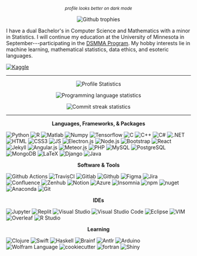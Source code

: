 <p align="center" size="1"><sub><em>profile looks better on dark mode</em></sub></p>

<p align="center">
  <img src="https://github-profile-trophy.vercel.app/?username=kgerot&theme=onedark&margin-w=6&no-frame=true&no-bg=true&row=1)](https://github.com/ryo-ma/github-profile-trophy" alt="Github trophies">
</p>

I have a dual Bachelor's in Computer Science and Mathematics with a minor in Statistics. I will continue my education at the University of Minnesota in September---participating in the [DSMMA Program](https://dsmma.umn.edu/). My hobby interests lie in machine learning, mathematical statistics, data ethics, and esoteric languages.

[![Kaggle](https://img.shields.io/badge/Website-kgerot%2egithub%2eio-3f464f?logo=githubsponsors&logoColor=white&labelColor=449993&style=for-the-badge)](https://kgerot.github.io)

---
<p align="center">
  <img src="https://github-readme-stats.vercel.app/api?username=kgerot&count_private=true&show_icons=true&theme=onedark&hide_border=true&bg_color=00000000" alt="Profile Statistics">
</p>
<p align="center">
  <img src="https://github-readme-stats.vercel.app/api/top-langs/?username=kgerot&layout=compact&theme=onedark&hide_border=true&langs_count=9&bg_color=00000000" alt="Programming language statistics">
</p>
<p align="center">
  <img src="https://github-readme-streak-stats.herokuapp.com/?user=kgerot&theme=onedark&hide_border=true&background=00000000" alt="Commit streak statistics">
</p>

---

<p align="center"><b>Languages, Frameworks, & Packages</b></p>

![Python](https://img.shields.io/badge/-Python-3f464f?logo=python&logoColor=58aaef&style=for-the-badge)
![R](https://img.shields.io/badge/-R%20Language-3f464f?logo=R&logoColor=276DC3&style=for-the-badge)
![Matlab](https://img.shields.io/badge/-Matlab-3f464f?logo=data%3Aimage%2Fpng%3Bbase64%2CiVBORw0KGgoAAAANSUhEUgAAABAAAAAQCAMAAAAoLQ9TAAAAPFBMVEUAAAD%2F%2F%2F%2F%2F%2F%2F%2F%2F%2F%2F%2F%2F%2F%2F%2F%2F%2F%2F%2F%2F%2F%2F%2F%2F%2F%2F%2F%2F%2F%2F%2F%2F%2F%2F%2F%2F%2F%2F%2F%2F%2F%2F%2F%2F%2F%2F%2F%2F%2F%2F%2F%2F%2F%2F%2F%2F%2F%2F%2F%2F%2F%2F%2F%2F%2F%2F%2F%2F%2F%2F%2F%2F%2F%2F%2FYSWgTAAAAE3RSTlMAECAwQFBgb3B%2FgJCfoK%2B%2Fz9%2Fvh4WN5wAAAHBJREFUeNpVjtUBADEIQyl1F%2Fbf9SqcvS80CTxg1%2FAj0RDf3hCR%2BfQY56C%2BvSqB6PNjFHSaOO4tbon7xwTtRKfN%2FPFFTck6G%2F6RZodaHf9gRju4Xz8T484gC%2BzsE1bf1nmCjZh9x50YDpUGwhdTJVcXYgoG0xpKvkkAAAAASUVORK5CYII%3D&logoColor=white&style=for-the-badge)
![Numpy](https://img.shields.io/badge/-numpy-3f464f?logo=numpy&logoColor=013243&style=for-the-badge)
![Tensorflow](https://img.shields.io/badge/-Tensorflow-3f464f?logo=tensorflow&logoColor=FF6F00&style=for-the-badge)
![C](https://img.shields.io/badge/-C%20Language-3f464f?logo=c&logoColor=A8B9CC&style=for-the-badge)
![C++](https://img.shields.io/badge/-C++-3f464f?logo=cplusplus&logoColor=00599C&style=for-the-badge)
![C#](https://img.shields.io/badge/-C%23-3f464f?logo=C%20Sharp&logoColor=239120&style=for-the-badge)
![.NET](https://img.shields.io/badge/-.NET-3f464f?logo=Microsoft&logoColor=512BD4&style=for-the-badge)
![HTML](https://img.shields.io/badge/-HTML5-3f464f?logo=HTML5&logoColor=E34F26&style=for-the-badge)
![CSS3](https://img.shields.io/badge/-CSS3-3f464f?logo=CSS3&logoColor=1572B6&style=for-the-badge)
![JS](https://img.shields.io/badge/-Javascript-3f464f?logo=javascript&logoColor=F7DF1E&style=for-the-badge)
![Electron.js](https://img.shields.io/badge/-Electron%2Ejs-3f464f?logo=Electron&logoColor=47848F&style=for-the-badge)
![Node.js](https://img.shields.io/badge/-Node%2ejs-3f464f?logo=nodedotjs&logoColor=339933&style=for-the-badge)
![Bootstrap](https://img.shields.io/badge/-Bootstrap-3f464f?logo=bootstrap&logoColor=7952B3&style=for-the-badge)
![React](https://img.shields.io/badge/-React-3f464f?logo=React&logoColor=61DAFB&style=for-the-badge)
![Jekyll](https://img.shields.io/badge/-Jekyll-3f464f?logo=jekyll&logoColor=CC0000&style=for-the-badge)
![Angular.js](https://img.shields.io/badge/-Angular%2ejs-3f464f?logo=angularjs&logoColor=E23237&style=for-the-badge)
![Meteor.js](https://img.shields.io/badge/-Meteor%2ejs-3f464f?logo=meteor&logoColor=DE4F4F&style=for-the-badge)
![PHP](https://img.shields.io/badge/-php-3f464f?logo=php&logoColor=777BB4&style=for-the-badge)
![MySQL](https://img.shields.io/badge/-MySQL-3f464f?logo=mysql&logoColor=4479A1&style=for-the-badge)
![PostgreSQL](https://img.shields.io/badge/-PostgreSQL-3f464f?logo=postgresql&logoColor=4169E1&style=for-the-badge)
![MongoDB](https://img.shields.io/badge/-MongoDB-3f464f?logo=mongodb&logoColor=47A248&style=for-the-badge)
![LaTeX](https://img.shields.io/badge/-Latex-3f464f?logo=latex&logoColor=008080&style=for-the-badge)
![Django](https://img.shields.io/badge/-Django-3f464f?logo=django&logoColor=092E20&style=for-the-badge)
![Java](https://img.shields.io/badge/-Java-3f464f?logo=java&logoColor=007396&style=for-the-badge)


<p align="center"><b>Software & Tools</b></p>

![Github Actions](https://img.shields.io/badge/-Github%20Actions-3f464f?logo=githubactions&logoColor=2088FF&style=for-the-badge)
![TravisCI](https://img.shields.io/badge/-Travis%20CI-3f464f?logo=travisci&logoColor=3EAAAF&style=for-the-badge)
![Gitlab](https://img.shields.io/badge/-Gitlab-3f464f?logo=gitlab&logoColor=5E4234&style=for-the-badge)
![Github](https://img.shields.io/badge/-Github-3f464f?logo=github&logoColor=181717&style=for-the-badge)
![Figma](https://img.shields.io/badge/-Figma-3f464f?logo=figma&logoColor=F24E1E&style=for-the-badge)
![Jira](https://img.shields.io/badge/-Jira-3f464f?logo=jira%20software&logoColor=0052CC&style=for-the-badge)
![Confluence](https://img.shields.io/badge/-Confluence-3f464f?logo=confluence&logoColor=172B4D&style=for-the-badge)
![Zenhub](https://img.shields.io/badge/-Zenhub-3f464f?logo=%20software&logoColor=276DC3&style=for-the-badge)
![Notion](https://img.shields.io/badge/-Notion-3f464f?logo=Notion&logoColor=FFFFFF&style=for-the-badge)
![Azure](https://img.shields.io/badge/-Azure%20Devops-3f464f?logo=azuredevops&logoColor=0078D7&style=for-the-badge)
![Insomnia](https://img.shields.io/badge/-insomnia%20Devops-3f464f?logo=insomnia&logoColor=4000BF&style=for-the-badge)
![npm](https://img.shields.io/badge/-npm-3f464f?logo=npm&logoColor=CB3837&style=for-the-badge)
![nuget](https://img.shields.io/badge/-nuget-3f464f?logo=nuget&logoColor=004880&style=for-the-badge)
![Anaconda](https://img.shields.io/badge/-anaconda-3f464f?logo=anaconda&logoColor=019733&style=for-the-badge)
![Git](https://img.shields.io/badge/-Git-3f464f?logo=git&logoColor=F05032&style=for-the-badge)

<p align="center"><b>IDEs</b></p>

![Jupyter](https://img.shields.io/badge/-Jupyter-3f464f?logo=jupyter&logoColor=F37626&style=for-the-badge)
![Replit](https://img.shields.io/badge/-Replit-3f464f?logo=replit&logoColor=667881&style=for-the-badge)
![Visual Studio](https://img.shields.io/badge/-Visual%20Studio-3f464f?logo=visual%20studio&logoColor=5C2D91&style=for-the-badge)
![Visual Studio Code](https://img.shields.io/badge/-VS%20Code-3f464f?logo=visual%20studio%20code&logoColor=007ACC&style=for-the-badge)
![Eclipse](https://img.shields.io/badge/-Eclipse-3f464f?logo=eclipse&logoColor=2C2255&style=for-the-badge)
![VIM](https://img.shields.io/badge/-VIM-3f464f?logo=vim&logoColor=019733&style=for-the-badge)
![Overleaf](https://img.shields.io/badge/-Overleaf-3f464f?logo=overleaf&logoColor=47A141&style=for-the-badge)
![R Studio](https://img.shields.io/badge/-R%20Studio-3f464f?logo=rstudio&logoColor=58aaef&style=for-the-badge)


<p align="center"><b>Learning</b></p>

![Clojure](https://img.shields.io/badge/-Clojure-3f464f?logo=clojure&logoColor=5881D8&style=for-the-badge)
![Swift](https://img.shields.io/badge/-Swift-3f464f?logo=swift&logoColor=F05138&style=for-the-badge)
![Haskell](https://img.shields.io/badge/-Haskell-3f464f?logo=Haskell&logoColor=5D4F85&style=for-the-badge)
![Brainf](https://img.shields.io/badge/-Brainf-3f464f?logo=brainf&logoColor=5D4F85&style=for-the-badge)
![Antlr](https://img.shields.io/badge/-Antlr-3f464f?logo=Antlr&logoColor=5D4F85&style=for-the-badge)
![Arduino](https://img.shields.io/badge/-Arduino-3f464f?logo=Arduino&logoColor=00979D&style=for-the-badge)
![Wolfram Language](https://img.shields.io/badge/-Wolfram%20Language-3f464f?logo=wolframlanguage&logoColor=DD1100&style=for-the-badge)
![cookiecutter](https://img.shields.io/badge/-Cookiecutter-3f464f?logo=Cookiecutter&logoColor=D4AA00&style=for-the-badge)
![fortran](https://img.shields.io/badge/-fortran-3f464f?logo=fortran&logoColor=734F96&style=for-the-badge)
![Shiny](https://img.shields.io/badge/-Shiny-3f464f?logo=rstudio&logoColor=58aaef&style=for-the-badge)
